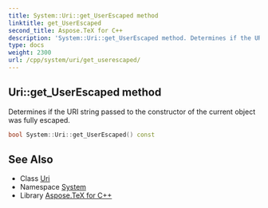 ```yaml
---
title: System::Uri::get_UserEscaped method
linktitle: get_UserEscaped
second_title: Aspose.TeX for C++
description: 'System::Uri::get_UserEscaped method. Determines if the URI string passed to the constructor of the current object was fully escaped in C++.'
type: docs
weight: 2300
url: /cpp/system/uri/get_userescaped/
---
```

## Uri::get_UserEscaped method


Determines if the URI string passed to the constructor of the current object was fully escaped.

```cpp
bool System::Uri::get_UserEscaped() const
```

## See Also

* Class [Uri](../)
* Namespace [System](../../)
* Library [Aspose.TeX for C++](../../../)
